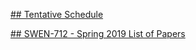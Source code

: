 <a href="https://teaching-accessibility.github.io/engineering_accessible_software/schedule" title="Schedule">## Tentative Schedule</a>

<a href="https://teaching-accessibility.github.io/engineering_accessible_software/papers" title="SWEN_Papers">## SWEN-712 - Spring 2019 List of Papers</a>
